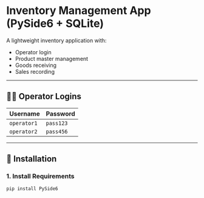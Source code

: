 # Inventory Management App (PySide6 + SQLite)

A lightweight inventory application with:
- Operator login
- Product master management
- Goods receiving
- Sales recording

---

## 👨‍💻 Operator Logins

| Username    | Password   |
|-------------|------------|
| `operator1` | `pass123`  |
| `operator2` | `pass456`  |

---

## 🔧 Installation

### 1. Install Requirements
```bash
pip install PySide6
